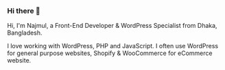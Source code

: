 ### Hi there 👋

Hi, I'm Najmul, a Front-End Developer & WordPress Specialist from Dhaka, Bangladesh.

I love working with WordPress, PHP and JavaScript. I often use WordPress for general purpose websites, Shopify & WooCommerce for eCommerce website.

<!--
**ImShuvo/ImShuvo** is a ✨ _special_ ✨ repository because its `README.md` (this file) appears on your GitHub profile.

Here are some ideas to get you started:

- 🔭 I’m currently working on ...
- 🌱 I’m currently learning ...
- 👯 I’m looking to collaborate on ...
- 🤔 I’m looking for help with ...
- 💬 Ask me about ...
- 📫 How to reach me: ...
- 😄 Pronouns: ...
- ⚡ Fun fact: ...
-->
